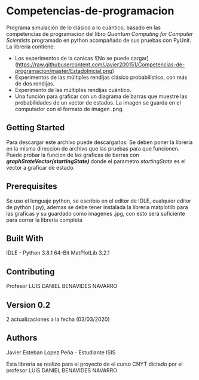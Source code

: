 # Competencias-de-programacion
Programa simulación de lo clásico a lo cuántico, basado en las competencias de programacion del libro *Quantum Computing for Computer Scientists* programado en python acompañado de sus pruebas con PyUnit. La libreria contiene:

- Los experimentos de la canicas
![No se puede cargar]
(https://raw.githubusercontent.com/Javier200151/Competencias-de-programacion/master/EstadoInicial.png)
- Experimentos de las múltiples rendijas clásico probabilístico, con más de dos rendijas.
- Experimento de las múltiples rendijas cuántico.
- Una función para graficar con un diagrama de barras que muestre las probabilidades de un vector de estados. La imagen se guarda en el computador con el formato de imagen .png.

## Getting Started
Para descargar este archivo puede descargarlos. Se deben poner la libreria en la misma direccion de archivo que las pruebas para que funcionen. Puede probar la funcion de las graficas de barras con ***graphStateVector(startingState)*** donde el parametro *startingState* es el vector a graficar de estado.

## Prerequisites
Se uso el lenguaje python, se escribio en el editor de IDLE, cualquier editor de python (.py), ademas se debe tener instalada la libreria matplotlib para las graficas y su guardado como imagenes .jpg, con esto sera suficiente para correr la libreria completa

## Built With
IDLE - Python 3.8.1 64-Bit
MatPlotLib 3.2.1

## Contributing
Profesor LUIS DANIEL BENAVIDES NAVARRO

## Version 0.2
2 actualizaciones a la fecha (03/03/2020)

## Authors
Javier Esteban Lopez Peña - Estudiante ISIS

Esta libreria se realizo para el proyecto de el curso CNYT dictado por el profesor LUIS DANIEL BENAVIDES NAVARRO
